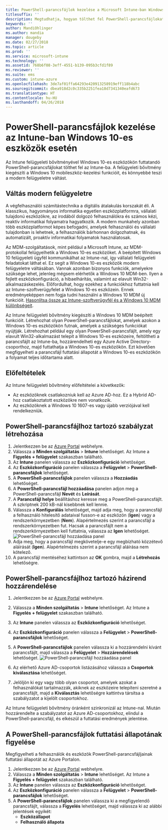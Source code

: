 ```yaml
---
title: PowerShell-parancsfájlok kezelése a Microsoft Intune-ban Windows 10-es eszközök esetén
titlesuffix: ''
description: Megtudhatja, hogyan tölthet fel PowerShell-parancsfájlokat a Microsoft Intune-ba, amelyeket Windows 10-es eszközökön futtathat.
keywords: ''
author: MandiOhlinger
ms.author: mandia
manager: dougeby
ms.date: 02/27/2018
ms.topic: article
ms.prod: ''
ms.service: microsoft-intune
ms.technology: ''
ms.assetid: 768b6f08-3eff-4551-b139-095b3cfd1f89
ms.reviewer: ''
ms.suite: ems
ms.custom: intune-azure
ms.openlocfilehash: 3de7af01ffa64293e420913258919eff118b4abc
ms.sourcegitcommit: dbea918d2c0c335b2251fea18d7341340eafd673
ms.translationtype: HT
ms.contentlocale: hu-HU
ms.lasthandoff: 04/26/2018
---
```

# <a name="manage-powershell-scripts-in-intune-for-windows-10-devices"></a>PowerShell-parancsfájlok kezelése az Intune-ban Windows 10-es eszközök esetén
Az Intune felügyeleti bővítményével Windows 10-es eszközökön futtatandó PowerShell-parancsfájlokat tölthet fel az Intune-ba. A felügyeleti bővítmény kiegészíti a Windows 10 mobileszköz-kezelési funkcióit, és könnyebbé teszi a modern felügyeletre váltást.

## <a name="moving-to-modern-management"></a>Váltás modern felügyeletre
A végfelhasználói számítástechnika a digitális átalakulás korszakát éli. A klasszikus, hagyományos informatika egyetlen eszközplatformra, vállalati tulajdonú eszközökre, az irodából dolgozó felhasználókra és számos kézi, reaktív informatikai folyamatra hagyatkozik. A modern munkahely azonban több eszközplatformot képes befogadni, amelyek felhasználói és vállalati tulajdonban is lehetnek, a felhasználók bárhonnan dolgozhatnak, és automatizált, proaktív informatikai folyamatok használatosak. 

Az MDM-szolgáltatások, mint például a Microsoft Intune, az MDM-protokollal felügyelhetik a Windows 10-es eszközöket. A beépített Windows 10 felügyeleti ügyfél kommunikálhat az Intune-nal, így vállalati felügyeleti feladatokat láthat el. Ez segít a Windows 10-es eszközök modern felügyeletre váltásában. Vannak azonban bizonyos funkciók, amelyekre szüksége lehet, jelenleg mégsem elérhetők a Windows 10 MDM-ben. Ilyen a fejlett eszközkonfiguráció, a hibaelhárítás, valamint az elavult Win32-alkalmazáskezelés. Előfordulhat, hogy ezekhez a funkciókhoz futtatnia kell az Intune-szoftverügyfelet a Windows 10-es eszközein. Ennek eredményeképpen nem fogja tudni használni a Windows 10 MDM új funkcióit. [Hasonlítsa össze az Intune-szoftverügyfél és a Windows 10 MDM különbségeit](https://docs.microsoft.com/intune-classic/deploy-use/pc-management-comparison).

Az Intune felügyeleti bővítmény kiegészíti a Windows 10 MDM beépített funkcióit. Létrehozhat olyan PowerShell-parancsfájlokat, amelyek azokon a Windows 10-es eszközökön futnak, amelyek a szükséges funkciókat nyújtják. Létrehozhat például egy olyan PowerShell-parancsfájlt, amely egy elavult Win32-alkalmazást telepít a Windows 10-es eszközeire, feltöltheti a parancsfájlt az Intune-ba, hozzárendelheti egy Azure Active Directory-csoporthoz, majd futtathatja a Windows 10-es eszközökön. Ezt követően megfigyelheti a parancsfájl futtatási állapotát a Windows 10-es eszközökön a folyamat teljes időtartama alatt.

## <a name="prerequisites"></a>Előfeltételek
Az Intune felügyeleti bővítmény előfeltételei a következők:
- Az eszközöknek csatlakozniuk kell az Azure AD-hoz. Ez a Hybrid AD-hoz csatlakoztatott eszközökre nem vonatkozik.
- Az eszközöknek a Windows 10 1607-es vagy újabb verziójával kell rendelkezniük.

## <a name="create-a-powershell-script-policy"></a>PowerShell-parancsfájlhoz tartozó szabályzat létrehozása 
1. Jelentkezzen be az [Azure Portal](https://portal.azure.com) webhelyre.
2. Válassza a **Minden szolgáltatás** > **Intune** lehetőséget. Az Intune a **Figyelés + felügyelet** szakaszban található.
3. Az **Intune** panelen válassza az **Eszközkonfiguráció** lehetőséget.
4. Az **Eszközkonfiguráció** panelen válassza a **Felügyelet** > **PowerShell-parancsfájlok** lehetőséget.
5. A **PowerShell-parancsfájlok** panelen válassza a **Hozzáadás** lehetőséget.
6. A **PowerShell-parancsfájl hozzáadása** panelen adjon meg a PowerShell-parancsfájl **Nevét** és **Leírását**.
7. A **Parancsfájl helye** beállításhoz keresse meg a PowerShell-parancsfájlt. A szkriptnek 200 kB-nál kisebbnek kell lennie.
8. Válassza a **Konfigurálás** lehetőséget, majd adja meg, hogy a parancsfájl a felhasználó hitelesítő adataival fusson-e az eszközön (**Igen**) vagy a rendszerkörnyezetben (**Nem**). Alapértelmezés szerint a parancsfájl a rendszerkörnyezetben fut. Hacsak a parancsfájlt nem a rendszerkörnyezetben kell futtatnia, válassza az **Igen** lehetőséget. 
  ![PowerShell-parancsfájl hozzáadása panel](./media/mgmt-extension-add-script.png)
9. Adja meg, hogy a parancsfájl megkövetelje-e egy megbízható közzétevő aláírását (**Igen**). Alapértelmezés szerint a parancsfájl aláírása nem kötelező. 
10. A parancsfájl mentéséhez kattintson az **OK** gombra, majd a **Létrehozás** lehetőségre.

## <a name="assign-a-powershell-script-policy"></a>PowerShell-parancsfájlhoz tartozó házirend hozzárendelése
1. Jelentkezzen be az [Azure Portal](https://portal.azure.com) webhelyre.
2. Válassza a **Minden szolgáltatás** > **Intune** lehetőséget. Az Intune a **Figyelés + felügyelet** szakaszban található.
3. Az **Intune** panelen válassza az **Eszközkonfiguráció** lehetőséget.
4. Az **Eszközkonfiguráció** panelen válassza a **Felügyelet** > **PowerShell-parancsfájlok** lehetőséget.
5. A **PowerShell-parancsfájlok** panelen válassza ki a hozzárendelni kívánt parancsfájlt, majd válassza a **Felügyelet** > **Hozzárendelések** lehetőséget.
  ![PowerShell-parancsfájl hozzáadása panel](./media/mgmt-extension-assignments.png)
 
6. Az elérhető Azure AD-csoportok listázásához válassza a **Csoportok kiválasztása** lehetőséget. 
7. Jelöljön ki egy vagy több olyan csoportot, amelyek azokat a felhasználókat tartalmazzák, akiknek az eszközeire telepíteni szeretné a parancsfájlt, majd a **Kiválasztás** lehetőségre kattintva társítsa a szabályzatot a kijelölt csoportokhoz.

Az Intune felügyeleti bővítmény óránként szinkronizál az Intune-nal. Miután hozzárendelte a szabályzatot az Azure AD-csoportokhoz, elindul a PowerShell-parancsfájl, és elkészül a futtatási eredmények jelentése. 
 
## <a name="monitor-run-status-for-powershell-scripts"></a>A PowerShell-parancsfájlok futtatási állapotának figyelése
Megfigyelheti a felhasználók és eszközök PowerShell-parancsfájljainak futtatási állapotát az Azure Portalon.
1. Jelentkezzen be az [Azure Portal](https://portal.azure.com) webhelyre.
2. Válassza a **Minden szolgáltatás** > **Intune** lehetőséget. Az Intune a **Figyelés + felügyelet** szakaszban található.
3. Az **Intune** panelen válassza az **Eszközkonfiguráció** lehetőséget.
4. Az **Eszközkonfiguráció** panelen válassza a **Felügyelet** > **PowerShell-parancsfájlok** lehetőséget.
5. A **PowerShell-parancsfájlok** panelen válassza ki a megfigyelendő parancsfájlt, válassza a **Figyelés** lehetőséget, majd válassza ki az alábbi jelentések egyikét:
   - **Eszközállapot**
   - **Felhasználó állapota**
